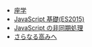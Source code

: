 - [座学](./practical.md)
- [JavaScript 基礎(ES2015)](./es2015_handson.md)
- [JavaScript の非同期処理](./async_handson.md)
- [さらなる高みへ](./aim_high.md)
